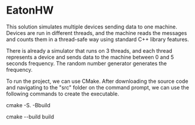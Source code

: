 # EatonHW

This solution simulates multiple devices sending data to one machine. Devices are run in different threads, and the machine reads the messages and counts them in a thread-safe way using standard C++ library features.

There is already a simulator that runs on 3 threads, and each thread represents a device and sends data to the machine between 0 and 5 seconds frequency. The random number generator generates the frequency.

To run the project, we can use CMake. After downloading the source code and navigating to the "src" folder on the command prompt, we can use the following commands to create the executable.

cmake -S. -Bbuild

cmake --build build
